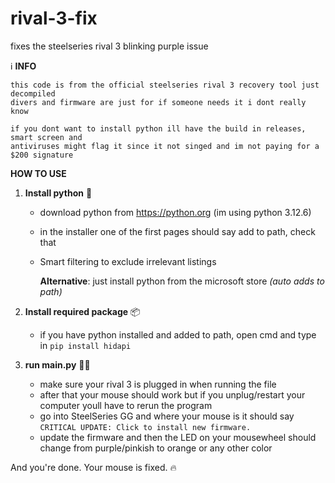 # rival-3-fix
fixes the steelseries rival 3 blinking purple issue



ℹ **INFO** 
```
this code is from the official steelseries rival 3 recovery tool just decompiled 
divers and firmware are just for if someone needs it i dont really know
```
```
if you dont want to install python ill have the build in releases, smart screen and 
antiviruses might flag it since it not singed and im not paying for a $200 signature
```

**HOW TO USE**

1. **Install python** 🐍
   - download python from https://python.org (im using python 3.12.6) 
   - in the installer one of the first pages should say add to path, check that
   - Smart filtering to exclude irrelevant listings

     **Alternative**: just install python from the microsoft store *(auto adds to path)*

2. **Install required package** 📦
   - if you have python installed and added to path, open cmd and type in `pip install hidapi`

3. **run main.py** 🏃‍♀️
   - make sure your rival 3 is plugged in when running the file
   - after that your mouse should work but if you unplug/restart your computer youll have to rerun the program 
   - go into SteelSeries GG and where your mouse is it should say `CRITICAL UPDATE: Click to install new firmware.`
   - update the firmware and then the LED on your mousewheel should change from purple/pinkish to orange or any other color

And you're done. Your mouse is fixed. 🔥
